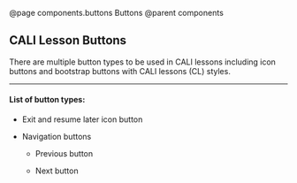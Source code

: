 @page components.buttons Buttons
@parent components

## CALI Lesson Buttons

There are multiple button types to be used in CALI lessons including icon buttons and bootstrap buttons with CALI lessons (CL) styles.

---

#### List of button types:

* Exit and resume later icon button

* Navigation buttons
	* Previous button
	
	* Next button